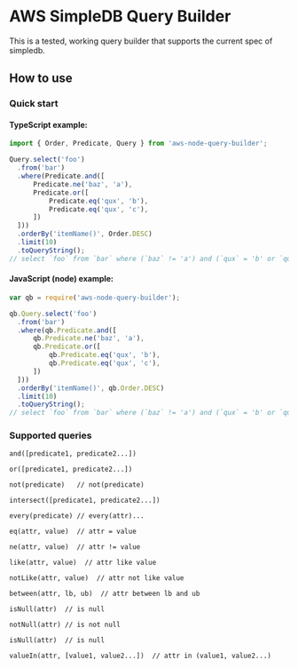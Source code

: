 # AWS SimpleDB Query Builder
This is a tested, working query builder that supports the current spec of simpledb.

## How to use

### Quick start

#### TypeScript example:

```typescript
import { Order, Predicate, Query } from 'aws-node-query-builder';

Query.select('foo')
  .from('bar')
  .where(Predicate.and([
      Predicate.ne('baz', 'a'),
      Predicate.or([
          Predicate.eq('qux', 'b'),
          Predicate.eq('qux', 'c'),
      ])
  ]))
  .orderBy('itemName()', Order.DESC)
  .limit(10)
  .toQueryString();
// select `foo` from `bar` where (`baz` != 'a') and (`qux` = 'b' or `qux` = 'c') order by itemName() desc limit 10
```

#### JavaScript (node) example:

```javascript
var qb = require('aws-node-query-builder');

qb.Query.select('foo')
  .from('bar')
  .where(qb.Predicate.and([
      qb.Predicate.ne('baz', 'a'),
      qb.Predicate.or([
          qb.Predicate.eq('qux', 'b'),
          qb.Predicate.eq('qux', 'c'),
      ])
  ]))
  .orderBy('itemName()', qb.Order.DESC)
  .limit(10)
  .toQueryString();
// select `foo` from `bar` where (`baz` != 'a') and (`qux` = 'b' or `qux` = 'c') order by itemName() desc limit 10

```

### Supported queries

`and([predicate1, predicate2...])`

`or([predicate1, predicate2...])`

`not(predicate)   // not(predicate)`

`intersect([predicate1, predicate2...])`

`every(predicate) // every(attr)...`

`eq(attr, value)  // attr = value`

`ne(attr, value)  // attr != value`

`like(attr, value)  // attr like value`

`notLike(attr, value)  // attr not like value`

`between(attr, lb, ub)  // attr between lb and ub`

`isNull(attr)  // is null`

`notNull(attr) // is not null`

`isNull(attr)  // is null`

`valueIn(attr, [value1, value2...])  // attr in (value1, value2...)`
